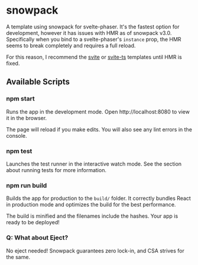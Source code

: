 # snowpack

A template using snowpack for svelte-phaser. It's the fastest option for development,
however it has issues with HMR as of snowpack v3.0. Specifically when you bind
to a svelte-phaser's `instance` prop, the HMR seems to break completely and requires
a full reload.

For this reason, I recommend the [svite](../svite) or [svite-ts](../svelte-ts) templates until HMR is fixed.

## Available Scripts

### npm start

Runs the app in the development mode.
Open http://localhost:8080 to view it in the browser.

The page will reload if you make edits.
You will also see any lint errors in the console.

### npm test

Launches the test runner in the interactive watch mode.
See the section about running tests for more information.

### npm run build

Builds the app for production to the `build/` folder.
It correctly bundles React in production mode and optimizes the build for the best performance.

The build is minified and the filenames include the hashes.
Your app is ready to be deployed!

### Q: What about Eject?

No eject needed! Snowpack guarantees zero lock-in, and CSA strives for the same.
